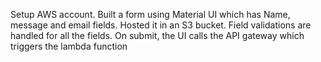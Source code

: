 Setup AWS account. Built a form using Material UI which has Name, message and email fields. Hosted it in an S3 bucket. Field validations are handled for all the fields.
On submit, the UI calls the API gateway which triggers the lambda function


